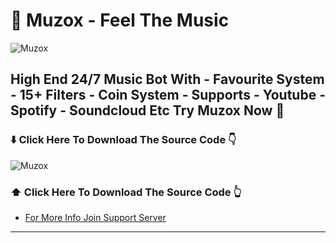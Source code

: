 # 🎵 Muzox - Feel The Music
![Muzox](https://cdn.discordapp.com/attachments/985269811477086228/985273101988298792/banner9.jpg)

## High End 24/7 Music Bot With - Favourite System - 15+ Filters - Coin System - Supports - Youtube - Spotify - Soundcloud Etc Try Muzox Now 💛



### ⬇️ Click Here To Download The Source Code 👇
![Muzox](https://gifimage.net/wp-content/uploads/2017/10/download-button-animated-gif-7.gif)
### ⬆️ Click Here To Download The Source Code 👆


- [For More Info Join Support Server](https://discord.gg/3QY683jpDA)
---
